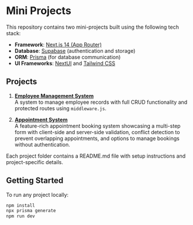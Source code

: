 # Mini Projects

This repository contains two mini-projects built using the following tech stack:

- **Framework**: [Next.js 14 (App Router)](https://nextjs.org)
- **Database**: [Supabase](https://supabase.com) (authentication and storage)
- **ORM**: [Prisma](https://www.prisma.io) (for database communication)
- **UI Frameworks**: [NextUI](https://nextui.org) and [Tailwind CSS](https://tailwindcss.com)

## Projects

1. **[Employee Management System](./emp-mgmt-sys)**  
   A system to manage employee records with full CRUD functionality and protected routes using `middleware.js`.  

2. **[Appointment System](./appointment-sys)**  
   A feature-rich appointment booking system showcasing a multi-step form with client-side and server-side validation, conflict detection to prevent overlapping appointments, and options to manage bookings without authentication.

Each project folder contains a README.md file with setup instructions and project-specific details.

## Getting Started

To run any project locally:

```bash
npm install
npx prisma generate
npm run dev
```
